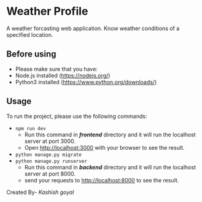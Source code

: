 # Weather Profile

A weather forcasting web application. Know weather conditions of a specified location.

## Before using

- Please make sure that you have:
 - Node.js installed (https://nodejs.org/)
 - Python3 installed (https://www.python.org/downloads/)

## Usage

To run the project, please use the following commands:
 - `npm run dev`
    - Run this command in **_frontend_** directory and it will run the localhost server at port 3000.
    - Open [http://localhost:3000](http://localhost:3000) with your browser to see the result.
 - `python manage.py migrate`
 - `python manage.py runserver`
    - Run this command in **_backend_** directory and it will run the localhost server at port 8000.
    - send your requests to [http://localhost:8000](http://localhost:8000) to see the result.

Created By- _Kashish goyal_
